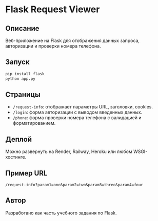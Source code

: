 # Flask Request Viewer

## Описание

Веб-приложение на Flask для отображения данных запроса, авторизации и проверки номера телефона.

## Запуск

```bash
pip install flask
python app.py
```

## Страницы

- `/request-info`: отображает параметры URL, заголовки, cookies.
- `/login`: форма авторизации с выводом введенных данных.
- `/phone`: форма проверки номера телефона с валидацией и форматированием.

## Деплой

Можно развернуть на Render, Railway, Heroku или любом WSGI-хостинге.

## Пример URL

```
/request-info?param1=one&param2=two&param3=three&param4=four
```

## Автор

Разработано как часть учебного задания по Flask.
